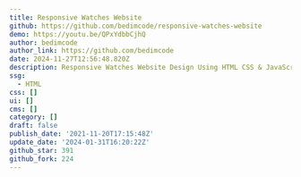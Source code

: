 ```yaml
---
title: Responsive Watches Website
github: https://github.com/bedimcode/responsive-watches-website
demo: https://youtu.be/QPxYdbbCjhQ
author: bedimcode
author_link: https://github.com/bedimcode
date: 2024-11-27T12:56:48.820Z
description: Responsive Watches Website Design Using HTML CSS & JavaScript
ssg:
  - HTML
css: []
ui: []
cms: []
category: []
draft: false
publish_date: '2021-11-20T17:15:48Z'
update_date: '2024-01-31T16:20:22Z'
github_star: 391
github_fork: 224
---
```

